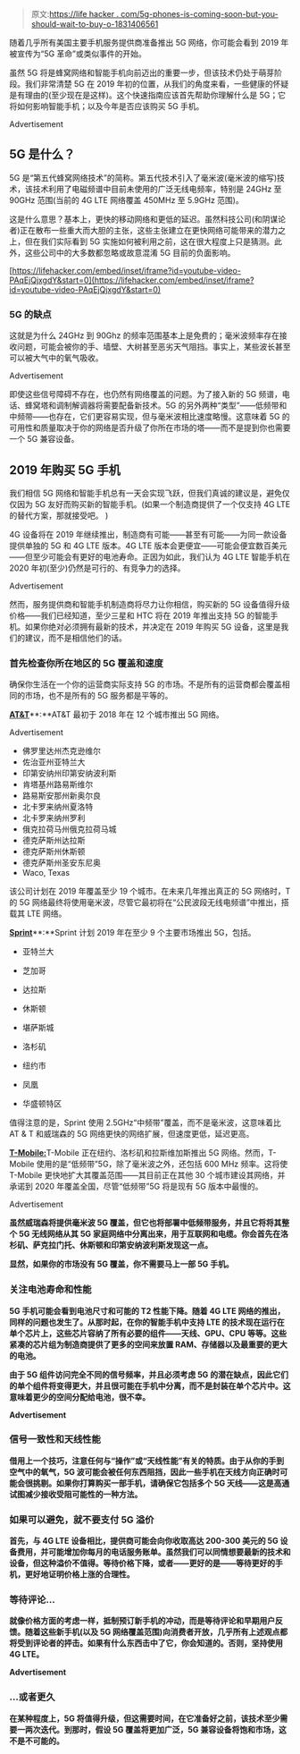 > 原文:[https://life hacker . com/5g-phones-is-coming-soon-but-you-should-wait-to-buy-o-1831406561](https://lifehacker.com/5g-phones-are-coming-soon-but-you-should-wait-to-buy-o-1831406561)

随着几乎所有美国主要手机服务提供商准备推出 5G 网络，你可能会看到 2019 年被宣传为“5G 革命”或类似事件的开始。

虽然 5G 将是蜂窝网络和智能手机向前迈出的重要一步，但该技术仍处于萌芽阶段。我们非常清楚 5G 在 2019 年初的位置，从我们的角度来看，一些健康的怀疑是有理由的(至少现在是这样)。这个快速指南应该首先帮助你理解什么是 5G；它将如何影响智能手机；以及今年是否应该购买 5G 手机。

<label class="bxm4mm-13 juykRM">Advertisement</label>

## 5G 是什么？

5G 是“第五代蜂窝网络技术”的简称。第五代技术引入了毫米波(毫米波的缩写)技术，该技术利用了电磁频谱中目前未使用的广泛无线电频率，特别是 24GHz 至 90GHz 范围(当前的 4G LTE 网络覆盖 450MHz 至 5.9GHz 范围)。

这是什么意思？基本上，更快的移动网络和更低的延迟。虽然科技公司(和阴谋论者)正在散布一些重大而大胆的主张，这些主张建立在更快网络可能带来的潜力之上，但在我们实际看到 5G 实施如何被利用之前，这在很大程度上只是猜测。此外，这些公司中的大多数都忽略或故意混淆 5G 目前的负面影响。

 [https://lifehacker.com/embed/inset/iframe?id=youtube-video-PAqEjQjxgdY&start=0](https://lifehacker.com/embed/inset/iframe?id=youtube-video-PAqEjQjxgdY&start=0) 

### 5G 的缺点

这就是为什么 24GHz 到 90Ghz 的频率范围基本上是免费的；毫米波频率存在接收问题，可能会被你的手、墙壁、大树甚至恶劣天气阻挡。事实上，某些波长甚至可以被大气中的氧气吸收。

<label class="bxm4mm-13 juykRM">Advertisement</label>

即使这些信号障碍不存在，也仍然有网络覆盖的问题。为了接入新的 5G 频谱，电话、蜂窝塔和调制解调器将需要配备新技术。5G 的另外两种“类型”——低频带和中频带——也存在，它们更容易实现，但与毫米波相比速度略慢。这意味着 5G 的可用性和质量取决于你的网络是否升级了你所在市场的塔——而不是提到你也需要一个 5G 兼容设备。

## 2019 年购买 5G 手机

我们相信 5G 网络和智能手机总有一天会实现飞跃，但我们真诚的建议是，避免仅仅因为 5G 友好而购买新的智能手机。(如果一个制造商提供了一个仅支持 4G LTE 的替代方案，那就接受吧。 )

4G 设备将在 2019 年继续推出，制造商有可能——甚至有可能——为同一款设备提供单独的 5G 和 4G LTE 版本。4G LTE 版本会更便宜——可能会便宜数百美元——但至少可能会有更好的电池寿命。正因为如此，我们认为 4G LTE 智能手机在 2020 年初(至少)仍然是可行的、有竞争力的选择。

<label class="bxm4mm-13 juykRM">Advertisement</label>

然而，服务提供商和智能手机制造商将尽力让你相信，购买新的 5G 设备值得升级价格——我们已经知道，至少三星和 HTC 将在 2019 年推出支持 5G 的智能手机。如果你绝对必须拥有最新的技术，并决定在 2019 年购买 5G 设备，这里是我们的建议，而不是相信他们的话。

### 首先检查你所在地区的 5G 覆盖和速度

确保你生活在一个你的运营商实际支持 5G 的市场。不是所有的运营商都会覆盖相同的市场，也不是所有的 5G 服务都是平等的。

[**AT&T**](https://www.att.com/5g/?WT.srch=1&source=ECPS0000000PSM00P&wtpdsrchprg=AT%2526T%2520ABS&wtpdsrchgp=ABS_SEARCH&wtPaidSearchTerm=+at&t%20+5g&wtpdsrchpcmt=+at&t%20+5g&kid=kwd-573135948181&cid=1660413535&schParam=Unassigned&LNS=PS_ABS_GEN_1117&gclid=Cj0KCQiAmafhBRDUARIsACOKERNOwh-MnEaHaUL-oeDK304ckqHeTyH8e94GsUrr6SqMrZv6SdGAtgYaAt5HEALw_wcB&gclid=Cj0KCQiAmafhBRDUARIsACOKERNOwh-MnEaHaUL-oeDK304ckqHeTyH8e94GsUrr6SqMrZv6SdGAtgYaAt5HEALw_wcB)**:**AT&T 最初于 2018 年在 12 个城市推出 5G 网络。

<label class="bxm4mm-13 juykRM">Advertisement</label>

*   佛罗里达州杰克逊维尔
*   佐治亚州亚特兰大
*   印第安纳州印第安纳波利斯
*   肯塔基州路易斯维尔
*   路易斯安那州新奥尔良
*   北卡罗来纳州夏洛特
*   北卡罗来纳州罗利
*   俄克拉荷马州俄克拉荷马城
*   德克萨斯州达拉斯
*   德克萨斯州休斯顿
*   德克萨斯州圣安东尼奥
*   Waco, Texas

该公司计划在 2019 年覆盖至少 19 个城市。在未来几年推出真正的 5G 网络时，T 的 5G 网络最终将使用毫米波，尽管它最初将在“公民波段无线电频谱”中推出，搭载其 LTE 网络。

[**Sprint**](https://newsroom.sprint.com/sprint-5g-overview.htm)**:**Sprint 计划 2019 年在至少 9 个主要市场推出 5G，包括。

*   亚特兰大

*   芝加哥

*   达拉斯

*   休斯顿

*   堪萨斯城

*   洛杉矶

*   纽约市

*   凤凰

*   华盛顿特区

值得注意的是，Sprint 使用 2.5GHz“中频带”覆盖，而不是毫米波，这意味着比 AT & T 和威瑞森的 5G 网络更快的网络扩展，但速度更低，延迟更高。

[**T-Mobile:**](https://www.ericsson.com/en/press-releases/2018/2/ericsson-and-t-mobile-to-deploy-multi-band-nationwide-5g-network)T-Mobile 正在纽约、洛杉矶和拉斯维加斯推出 5G 网络。然而，T-Mobile 使用的是“低频带”5G，除了毫米波之外，还包括 600 MHz 频率。这将使 T-Mobile 更快地扩大其覆盖范围——其目前正在其他 30 个城市建设其网络，并承诺到 2020 年覆盖全国，尽管“低频带”5G 将是现有 5G 版本中最慢的。

<label class="bxm4mm-13 juykRM">Advertisement</label>

[](https://www.verizonwireless.com/support/5g-home-faqs/)****虽然威瑞森将提供毫米波 5G 覆盖，但它也将部署中低频带服务，并且它将将其整个 5G 无线网络从其 5G 家庭网络中分离出来，用于互联网和电缆。你会首先在洛杉矶、萨克拉门托、休斯顿和印第安纳波利斯发现这一点。****

****显然，如果你的市场没有 5G 覆盖，你不需要马上一部 5G 手机。****

### ****关注电池寿命和性能****

****5G 手机可能会看到电池尺寸和可能的 T2 性能下降。随着 4G LTE 网络的推出，同样的问题也发生了。从那时起，在你的智能手机中支持 LTE 的技术现在运行在单个芯片上，这些芯片容纳了所有必要的组件——天线、GPU、CPU 等等。这些紧凑的芯片组为制造商提供了更多的空间来放置 RAM、存储器以及最重要的更大的电池。****

****由于 5G 组件访问完全不同的信号频率，并且必须考虑 5G 的潜在缺点，因此它们的单个组件将变得更大，并且很可能在手机中分离，而不是封装在单个芯片中。这意味着更少的空间分配给电池，很不幸。****

****<label class="bxm4mm-13 juykRM">Advertisement</label>****

### ****信号一致性和天线性能****

****借用上一个技巧，注意任何与“操作”或“天线性能”有关的特质。由于从你的手到空气中的氧气，5G 波可能会被任何东西阻挡，因此一些手机在天线方向正确时可能会很挑剔。如果你打算购买一部手机，请确保它包括多个 5G 天线——这是高通试图减少接收受阻可能性的一种方法。**** 

### ****如果可以避免，就不要支付 5G 溢价****

****首先，与 4G LTE 设备相比，提供商可能会向你收取高达 200-300 美元的 5G 设备费用，并可能增加你每月的电话服务账单。虽然我们可以同情想要最新的技术和设备，但这种溢价不值得。等待价格下降，或者——更好的是——等待更好的手机，更好地证明价格上涨的合理性。****

### ****等待评论…****

****就像价格方面的考虑一样，抵制预订新手机的冲动，而是等待评论和早期用户反馈。随着这些新手机(以及 5G 网络覆盖范围)向消费者开放，几乎所有上述观点都将受到评论者的抨击。如果有什么东西击中了它，你会知道的。否则，坚持使用 4G LTE。****

****<label class="bxm4mm-13 juykRM">Advertisement</label>****

### ****...或者更久****

****在某种程度上，5G 将值得升级，但这需要时间，在它准备好之前，该技术至少需要一两次迭代。到那时，假设 5G 覆盖将更加广泛，5G 兼容设备将饱和市场，这不是不可能的。****